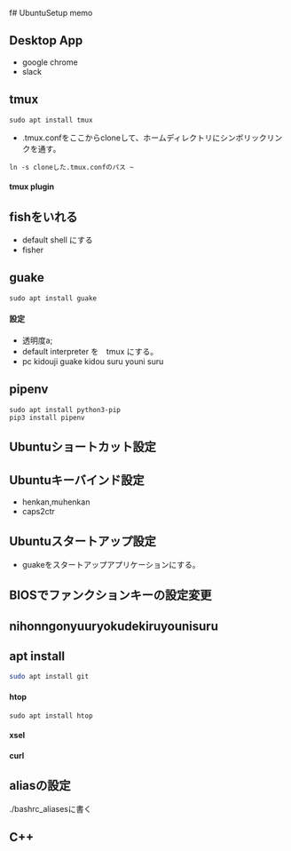 f# UbuntuSetup memo

## Desktop App
- google chrome
- slack


## tmux
```
sudo apt install tmux
```
- .tmux.confをここからcloneして、ホームディレクトリにシンボリックリンクを通す。

```
ln -s cloneした.tmux.confのパス ~
```

#### tmux plugin

## fishをいれる
- default shell にする
- fisher

## guake
```
sudo apt install guake
```
#### 設定
- 透明度a;
- default interpreter を　tmux にする。
- pc kidouji guake kidou suru youni suru

## pipenv
```
sudo apt install python3-pip
pip3 install pipenv
```
## Ubuntuショートカット設定
## Ubuntuキーバインド設定
- henkan,muhenkan
- caps2ctr
## Ubuntuスタートアップ設定
- guakeをスタートアップアプリケーションにする。
## BIOSでファンクションキーの設定変更
## nihonngonyuuryokudekiruyounisuru
## apt install
```bash
sudo apt install git
```

#### htop
```
sudo apt install htop
```
#### xsel
#### curl

## aliasの設定
./bashrc_aliasesに書く

## C++

